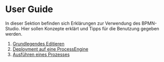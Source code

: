 # User Guide

In dieser Sektion befinden sich Erklärungen zur Verwendung des BPMN-Studio.
Hier sollen Konzepte erklärt und Tipps für die Benutzung gegeben werden.

1. [Grundlegendes Editieren](./basic-editing/basic-editing.md)
1. [Deployment auf eine ProcessEngine](./deploy/deploy.md)
1. [Ausführen eines Prozesses](./start/start.md)
